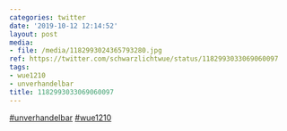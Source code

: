 ```yaml
---
categories: twitter
date: '2019-10-12 12:14:52'
layout: post
media:
- file: /media/1182993024365793280.jpg
ref: https://twitter.com/schwarzlichtwue/status/1182993033069060097
tags:
- wue1210
- unverhandelbar
title: 1182993033069060097
---
```

[#unverhandelbar](/t/unverhandelbar) [#wue1210](/t/wue1210) 